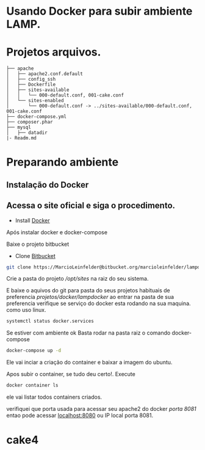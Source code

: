 # Usando Docker para subir ambiente LAMP.

# Projetos arquivos.

``` text  
├── apache
│   ├── apache2.conf.default
│   ├── config_ssh
│   ├── Dockerfile
│   ├── sites-available
│   │   └── 000-default.conf, 001-cake.conf
│   └── sites-enabled
│       └── 000-default.conf -> ../sites-available/000-default.conf, 001-cake.conf
├── docker-compose.yml
├── composer.phar
├── mysql
│   ├── datadir
|- Readm.md
```

# Preparando ambiente 

## Instalação do Docker 

## Acessa o site oficial e siga o procedimento.

* Install [Docker](https://docs.docker.com/get-docker/)

Após instalar docker e docker-compose


Baixe o projeto bitbucket 
 
* Clone [Bitbucket](https://MarcioLeinfelder@bitbucket.org/marcioleinfelder/lampdocker.git)

``` bash 
git clone https://MarcioLeinfelder@bitbucket.org/marcioleinfelder/lampdocker.git
``` 

Crie a pasta do projeto _/opt/sites_ na raiz do seu sistema.

E baixe o aquivos do git para pasta do seus projetos habituais de preferencia _projetos/docker/lampdocker_
ao entrar na pasta de sua preferencia verifique se serviço do docker esta rodando na sua maquina.
como uso linux.

``` bash 
systemctl status docker.services
```
Se estiver com ambiente ok 
Basta rodar na pasta raiz o comando docker-compose
```bash 
docker-compose up -d 
```

Ele vai inciar a criação do container e baixar a imagem do ubuntu.

Apos subir o container, se tudo deu certo!.
Execute 

``` bash 
docker container ls
```

ele vai listar todos containers criados.

verifiquei que porta usada para acessar seu apache2 do docker _porta_ _8081_ entao pode acessar [localhost:8080](http://localhost:8080) ou IP local porta 8081.

# cake4
